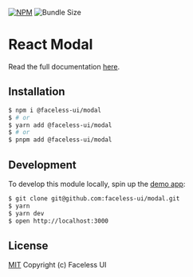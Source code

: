 [![NPM](https://img.shields.io/npm/v/@faceless-ui/modal)](https://www.npmjs.com/@faceless-ui/modal)
![Bundle Size](https://img.shields.io/bundlephobia/minzip/@faceless-ui/modal?label=zipped)

# React Modal

Read the full documentation [here](https://facelessui.com/docs/modal).

## Installation

```bash
$ npm i @faceless-ui/modal
$ # or
$ yarn add @faceless-ui/modal
$ # or
$ pnpm add @faceless-ui/modal
```

## Development

To develop this module locally, spin up the [demo app](./demo/App.demo.js):

```bash
$ git clone git@github.com:faceless-ui/modal.git
$ yarn
$ yarn dev
$ open http://localhost:3000
```

## License

[MIT](https://github.com/faceless-ui/modal/blob/master/LICENSE) Copyright (c) Faceless UI

